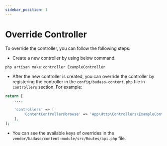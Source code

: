 ```yaml
---
sidebar_position: 1
---
```


# Override Controller

To override the controller, you can follow the following steps:

- Create a new controller by using below command.

`php artisan make:controller ExampleController`

- After the new controller is created, you can override the controller by registering the controller in the `config/badaso-content.php` file in `controllers` section. For example:

```php
return [
    ...,

    'controllers' => [
        'ContentController@browse' => 'App\Http\Controllers\ExampleController@browse',
    ],
];
```

- You can see the available keys of overrides in the `vendor/badaso/content-module/src/Routes/api.php` file.